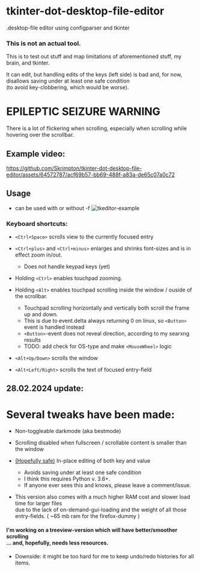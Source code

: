 # tkinter-dot-desktop-file-editor
.desktop-file editor using configparser and tkinter

### This is not an actual tool. 
This is to test out stuff and map limitations of aforementioned stuff, my brain, and tkinter.

It can edit, but handling edits of the keys (left side) is bad and, for now, disallows saving under at least one safe condition 
<br>(to avoid key-clobbering, which would be worse).

# EPILEPTIC SEIZURE WARNING
There is a lot of flickering when scrolling, especially when scrolling while hovering over the scrollbar.

## Example video:

https://github.com/Skrimpton/tkinter-dot-desktop-file-editor/assets/64572787/acf69b57-bb69-488f-a83a-de65c07a0c72

## Usage
- can be used with or without -f
![tkeditor-example](https://github.com/Skrimpton/tkinter-dot-desktop-file-editor/assets/64572787/70e149e5-0210-4905-a023-251633455ed8)

### Keyboard shortcuts:
- ```<Ctrl+Space>``` scrolls view to the currently focused entry 

- ```<Ctrl+plus>``` and ```<Ctrl+minus>``` enlarges and shrinks font-sizes and is in effect zoom in/out.
  - Does not handle keypad keys (yet)

- Holding ```<Ctrl>``` enables touchpad zooming.

- Holding ```<Alt>``` enables touchpad scrolling inside the window / ouside of the scrollbar.
  - Touchpad scrolling horizontally and vertically both scroll the frame up and down.
  - This is due to event.delta always returning 0 on linux, so ```<Button>``` event is handled instead
  - ```<Button>```-event does not reveal direction, according to my searxng results
  - TODO: add check for OS-type and make ```<MouseWheel>``` logic

- ```<Alt+Up/Down>``` scrolls the window

- ```<Alt+Left/Right>``` scrolls the text of focused entry-field

## 28.02.2024 update:
# Several tweaks have been made:
- Non-toggleable darkmode (aka bestmode)
   
- Scrolling disabled when fullscreen / scrollable content is smaller than the window
  
- [\(Hopefully safe)](https://stackoverflow.com/a/59196714) In-place editing of both key and value
  - Avoids saving under at least one safe condition 
  - I think this requires Python v. 3.6+.
  - If anyone ever sees this and knows, please leave a comment/issue.

- This version also comes with a much higher RAM cost and slower load time for larger files
  <br>due to the lack of on-demand-gui-loading and the weight of all those entry-fields. ( ~65 mb ram for the firefox-dummy )
    
#### I'm working on a treeview-version which will have better/smoother scrolling<br>... and, hopefully, needs less resources.
- Downside: it might be too hard for me to keep undo/redo histories for all items. 
